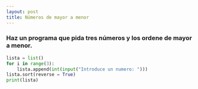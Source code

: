 ```yaml
---
layout: post
title: Números de mayor a menor
---
```


### Haz un programa que pida tres números y los ordene de mayor a menor.

```python
lista = list()
for i in range(3):
    lista.append(int(input("Introduce un numero: ")))
lista.sort(reverse = True)
print(lista)
```

